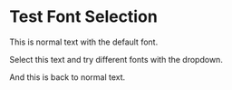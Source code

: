 # Test Font Selection

This is normal text with the default font.

Select this text and try different fonts with the dropdown.

<!--raw-typst #text(font: "Arial")[This text should be in Arial font if it works!] -->

And this is back to normal text.
